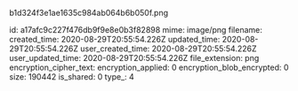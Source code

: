 b1d324f3e1ae1635c984ab064b6b050f.png

id: a17afc9c227f476db9f9e8e0b3f82898
mime: image/png
filename: 
created_time: 2020-08-29T20:55:54.226Z
updated_time: 2020-08-29T20:55:54.226Z
user_created_time: 2020-08-29T20:55:54.226Z
user_updated_time: 2020-08-29T20:55:54.226Z
file_extension: png
encryption_cipher_text: 
encryption_applied: 0
encryption_blob_encrypted: 0
size: 190442
is_shared: 0
type_: 4